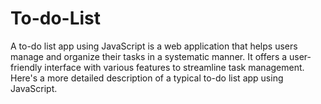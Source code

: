 # To-do-List
A to-do list app using JavaScript is a web application that helps users manage and organize their tasks in a systematic manner. It offers a user-friendly interface with various features to streamline task management. Here's a more detailed description of a typical to-do list app using JavaScript.
